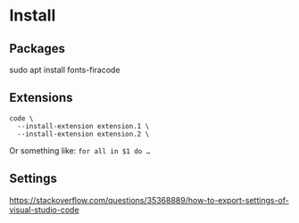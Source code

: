 # Install

## Packages

sudo apt install fonts-firacode

## Extensions

```shell
code \
  --install-extension extension.1 \
  --install-extension extension.2 \
```
Or something like: `for all in $1 do …`

## Settings

https://stackoverflow.com/questions/35368889/how-to-export-settings-of-visual-studio-code
